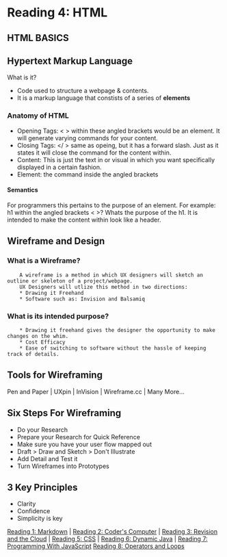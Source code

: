 # Reading 4: HTML

## HTML BASICS

## Hypertext Markup Language

What is it?

- Code used to structure a webpage & contents.
- It is a markup language that constists of a series of **elements**

### Anatomy of HTML

- Opening Tags: <  > within these angled brackets would be an element. It will generate varying commands for your content.
- Closing Tags: </ > same as opeing, but it has a forward slash. Just as it states it will close the command for the content within.
- Content: This is just the text in or visual in which you want specifically displayed in a certain fashion.
- Element: the command inside the angled brackets

#### Semantics

For programmers this pertains to the purpose of an element.
For example: h1 within the angled brackets < >? Whats the purpose of the h1. It is intended to make the content within look like a header.

## Wireframe and Design

### What is a Wireframe?

        A wireframe is a method in which UX designers will sketch an outline or skeleton of a project/webpage.
        UX Designers will utlize this method in two directions:
        * Drawing it Freehand
        * Software such as: Invision and Balsamiq

### What is its intended purpose?

        * Drawing it freehand gives the designer the opportunity to make changes on the whim.
        * Cost Efficacy
        * Ease of switching to software without the hassle of keeping track of details.

## Tools for Wireframing

Pen and Paper | UXpin | InVision | Wireframe.cc | Many More...

## Six Steps For Wireframing

- Do your Research
- Prepare your Research for Quick Reference
- Make sure you have your user flow mapped out
- Draft > Draw and Sketch > Don't Illustrate
- Add Detail and Test it
- Turn Wireframes into Prototypes

## 3 Key Principles

- Clarity
- Confidence
- Simplicity is key

[Reading 1: Markdown](markdown.md) |
[Reading 2: Coder's Computer](coderscomputer.md) |
[Reading 3: Revision and the Cloud](revisionandthecloud.md) |
[Reading 5: CSS](css.md) |
[Reading 6: Dynamic Java](dynamicjavascript.md) |
[Reading 7: Programming With JavaScript](programmingjavascript.md)
[Reading 8: Operators and Loops](operatorsandloops.md)